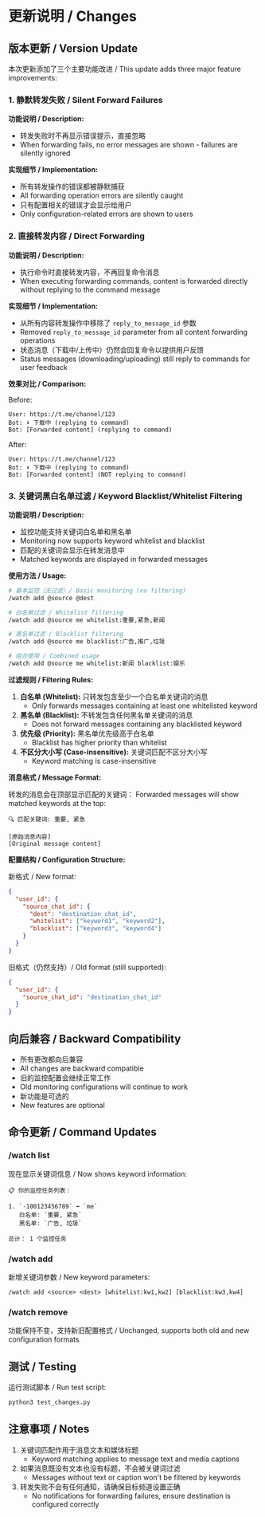 # 更新说明 / Changes

## 版本更新 / Version Update

本次更新添加了三个主要功能改进 / This update adds three major feature improvements:

### 1. 静默转发失败 / Silent Forward Failures

**功能说明 / Description:**
- 转发失败时不再显示错误提示，直接忽略
- When forwarding fails, no error messages are shown - failures are silently ignored

**实现细节 / Implementation:**
- 所有转发操作的错误都被静默捕获
- All forwarding operation errors are silently caught
- 只有配置相关的错误才会显示给用户
- Only configuration-related errors are shown to users

### 2. 直接转发内容 / Direct Forwarding

**功能说明 / Description:**
- 执行命令时直接转发内容，不再回复命令消息
- When executing forwarding commands, content is forwarded directly without replying to the command message

**实现细节 / Implementation:**
- 从所有内容转发操作中移除了 `reply_to_message_id` 参数
- Removed `reply_to_message_id` parameter from all content forwarding operations
- 状态消息（下载中/上传中）仍然会回复命令以提供用户反馈
- Status messages (downloading/uploading) still reply to commands for user feedback

**效果对比 / Comparison:**

Before:
```
User: https://t.me/channel/123
Bot: ⬇️ 下载中 (replying to command)
Bot: [Forwarded content] (replying to command)
```

After:
```
User: https://t.me/channel/123
Bot: ⬇️ 下载中 (replying to command)
Bot: [Forwarded content] (NOT replying to command)
```

### 3. 关键词黑白名单过滤 / Keyword Blacklist/Whitelist Filtering

**功能说明 / Description:**
- 监控功能支持关键词白名单和黑名单
- Monitoring now supports keyword whitelist and blacklist
- 匹配的关键词会显示在转发消息中
- Matched keywords are displayed in forwarded messages

**使用方法 / Usage:**

```bash
# 基本监控（无过滤）/ Basic monitoring (no filtering)
/watch add @source @dest

# 白名单过滤 / Whitelist filtering
/watch add @source me whitelist:重要,紧急,新闻

# 黑名单过滤 / Blacklist filtering
/watch add @source me blacklist:广告,推广,垃圾

# 组合使用 / Combined usage
/watch add @source me whitelist:新闻 blacklist:娱乐
```

**过滤规则 / Filtering Rules:**
1. **白名单 (Whitelist):** 只转发包含至少一个白名单关键词的消息
   - Only forwards messages containing at least one whitelisted keyword
2. **黑名单 (Blacklist):** 不转发包含任何黑名单关键词的消息
   - Does not forward messages containing any blacklisted keyword
3. **优先级 (Priority):** 黑名单优先级高于白名单
   - Blacklist has higher priority than whitelist
4. **不区分大小写 (Case-insensitive):** 关键词匹配不区分大小写
   - Keyword matching is case-insensitive

**消息格式 / Message Format:**

转发的消息会在顶部显示匹配的关键词：
Forwarded messages will show matched keywords at the top:

```
🔍 匹配关键词: 重要, 紧急

[原始消息内容]
[Original message content]
```

**配置结构 / Configuration Structure:**

新格式 / New format:
```json
{
  "user_id": {
    "source_chat_id": {
      "dest": "destination_chat_id",
      "whitelist": ["keyword1", "keyword2"],
      "blacklist": ["keyword3", "keyword4"]
    }
  }
}
```

旧格式（仍然支持）/ Old format (still supported):
```json
{
  "user_id": {
    "source_chat_id": "destination_chat_id"
  }
}
```

## 向后兼容 / Backward Compatibility

- 所有更改都向后兼容
- All changes are backward compatible
- 旧的监控配置会继续正常工作
- Old monitoring configurations will continue to work
- 新功能是可选的
- New features are optional

## 命令更新 / Command Updates

### /watch list
现在显示关键词信息 / Now shows keyword information:
```
📋 你的监控任务列表：

1. `-100123456789` ➡️ `me`
   白名单: `重要, 紧急`
   黑名单: `广告, 垃圾`

总计： 1 个监控任务
```

### /watch add
新增关键词参数 / New keyword parameters:
```
/watch add <source> <dest> [whitelist:kw1,kw2] [blacklist:kw3,kw4]
```

### /watch remove
功能保持不变，支持新旧配置格式 / Unchanged, supports both old and new configuration formats

## 测试 / Testing

运行测试脚本 / Run test script:
```bash
python3 test_changes.py
```

## 注意事项 / Notes

1. 关键词匹配作用于消息文本和媒体标题
   - Keyword matching applies to message text and media captions
2. 如果消息既没有文本也没有标题，不会被关键词过滤
   - Messages without text or caption won't be filtered by keywords
3. 转发失败不会有任何通知，请确保目标频道设置正确
   - No notifications for forwarding failures, ensure destination is configured correctly
